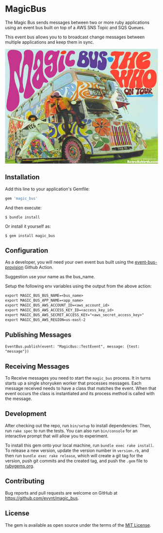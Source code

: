 # MagicBus

The Magic Bus sends messages between two or more ruby applications using an event bus 
built on top of a AWS SNS Topic and SQS Queues.

This event bus allows you to to broadcast change messages between multiple applications and keep them in sync.

[![Magic Bus](img/magic_bus.jpg)](https://www.youtube.com/watch?v=bl9bvuAV-Ao)

## Installation

Add this line to your application's Gemfile:

```ruby
gem 'magic_bus'
```

And then execute:

    $ bundle install

Or install it yourself as:

    $ gem install magic_bus

## Configuration

As a developer, you will need your own event bus built using the 
[event-bus-provision](https://github.com/evvnt/CloudTools/actions/workflows/event-bus-provision.yml) Github Action.

Suggestion use your name as the bus_name.

Setup the following env variables using the output from the above action:
```
export MAGIC_BUS_BUS_NAME=<bus_name>
export MAGIC_BUS_APP_NAME=<app_name>
export MAGIC_BUS_AWS_ACCOUNT_ID=<aws_account_id>
export MAGIC_BUS_AWS_ACCESS_KEY_ID=<access_key_id>
export MAGIC_BUS_AWS_SECRET_ACCESS_KEY="<aws_secret_access_key>"
export MAGIC_BUS_AWS_REGION=us-east-2
```

## Publishing Messages

```
EventBus.publish(event: "MagicBus::TestEvent", message: {test: "message"})
```

## Receiving Messages
To Receive messages you need to start the `magic_bus` process. 
It in turns starts up a single shoryuken worker that processes messages.
Each message received needs to have a class that matches the event.
When that event occurs the class is instantiated and its process method is called with the message.

## Development

After checking out the repo, run `bin/setup` to install dependencies. Then, run `rake spec` to run the tests. 
You can also run `bin/console` for an interactive prompt that will allow you to experiment.

To install this gem onto your local machine, run `bundle exec rake install`. 
To release a new version, update the version number in `version.rb`, and then run `bundle exec rake release`, which will create a git tag for the version, push git commits and the created tag, and push the `.gem` file to [rubygems.org](https://rubygems.org).

## Contributing

Bug reports and pull requests are welcome on GitHub at https://github.com/evvnt/magic_bus.

## License

The gem is available as open source under the terms of the [MIT License](https://opensource.org/licenses/MIT).
